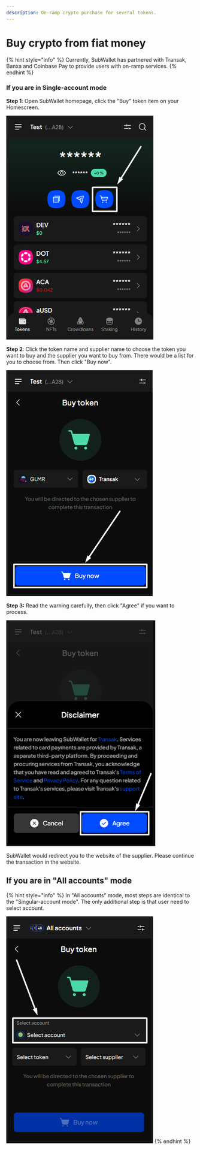 ```yaml
---
description: On-ramp crypto purchase for several tokens.
---
```


# Buy crypto from fiat money

{% hint style="info" %}
Currently, SubWallet has partnered with Transak, Banxa and Coinbase Pay to provide users with on-ramp services.&#x20;
{% endhint %}

### If you are in Single-account mode

**Step 1**: Open SubWallet homepage, click the "Buy" token item on your Homescreen.

![](<../.gitbook/assets/image (346).png>)

**Step 2**: Click the token name and supplier name to choose the token you want to buy and the supplier you want to buy from. There would be a list for you to choose from. Then click "Buy now".

![](<../.gitbook/assets/image (205).png>)

**Step 3:** Read the warning carefully, then click "Agree" if you want to process.

![](<../.gitbook/assets/image (204).png>)

SubWallet would redirect you to the website of the supplier. Please continue the transaction in the website.&#x20;

## If you are in "All accounts" mode

{% hint style="info" %}
In "All accounts" mode, most steps are identical to the "Singular-account mode". The only additional step is that user need to select account.&#x20;

![](<../.gitbook/assets/image (350).png>)
{% endhint %}



